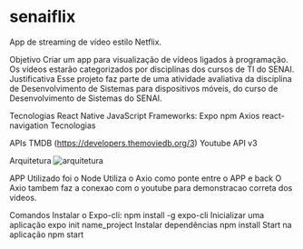 # senaiflix

App de streaming de vídeo estilo Netflix.

Objetivo
Criar um app para visualização de vídeos ligados à programação. Os vídeos estarão categorizados por disciplinas dos cursos de TI do SENAI.
Justificativa
Esse projeto faz parte de uma atividade avaliativa da disciplina de Desenvolvimento de Sistemas para dispositivos móveis, do curso de Desenvolvimento de Sistemas do SENAI.

Tecnologias
React Native
JavaScript
Frameworks:
Expo
npm
Axios
react-navigation
Tecnologias

APIs
TMDB (https://developers.themoviedb.org/3)
Youtube API v3

Arquitetura
![arquitetura](Doc/arqu.png)

APP Utilizado foi o Node
Utiliza o Axio como ponte entre o APP e back
O Axio tambem faz a conexao com o youtube para demonstracao correta dos videos.


Comandos
Instalar o Expo-cli:
npm install -g expo-cli
Inicializar uma aplicação
expo init name_project
Instalar dependências
npm install
Start na aplicação
npm start
